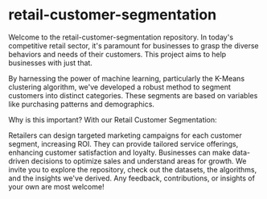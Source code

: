 # retail-customer-segmentation

Welcome to the retail-customer-segmentation repository. In today's competitive retail sector, it's paramount for businesses to grasp the diverse behaviors and needs of their customers. This project aims to help businesses with just that.

By harnessing the power of machine learning, particularly the K-Means clustering algorithm, we've developed a robust method to segment customers into distinct categories. These segments are based on variables like purchasing patterns and demographics.

Why is this important?
With our Retail Customer Segmentation:

Retailers can design targeted marketing campaigns for each customer segment, increasing ROI.
They can provide tailored service offerings, enhancing customer satisfaction and loyalty.
Businesses can make data-driven decisions to optimize sales and understand areas for growth.
We invite you to explore the repository, check out the datasets, the algorithms, and the insights we've derived. Any feedback, contributions, or insights of your own are most welcome!
